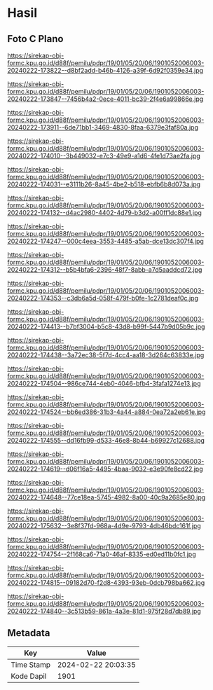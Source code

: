# Hasil

## Foto C Plano

https://sirekap-obj-formc.kpu.go.id/d88f/pemilu/pdpr/19/01/05/20/06/1901052006003-20240222-173822--d8bf2add-b46b-4126-a39f-6d92f0359e34.jpg

https://sirekap-obj-formc.kpu.go.id/d88f/pemilu/pdpr/19/01/05/20/06/1901052006003-20240222-173847--7456b4a2-0ece-4011-bc39-2f4e6a99866e.jpg

https://sirekap-obj-formc.kpu.go.id/d88f/pemilu/pdpr/19/01/05/20/06/1901052006003-20240222-173911--6de71bb1-3469-4830-8faa-6379e3faf80a.jpg

https://sirekap-obj-formc.kpu.go.id/d88f/pemilu/pdpr/19/01/05/20/06/1901052006003-20240222-174010--3b449032-e7c3-49e9-a1d6-4fe1d73ae2fa.jpg

https://sirekap-obj-formc.kpu.go.id/d88f/pemilu/pdpr/19/01/05/20/06/1901052006003-20240222-174031--e3111b26-8a45-4be2-b518-ebfb6b8d073a.jpg

https://sirekap-obj-formc.kpu.go.id/d88f/pemilu/pdpr/19/01/05/20/06/1901052006003-20240222-174132--d4ac2980-4402-4d79-b3d2-a00ff1dc88e1.jpg

https://sirekap-obj-formc.kpu.go.id/d88f/pemilu/pdpr/19/01/05/20/06/1901052006003-20240222-174247--000c4eea-3553-4485-a5ab-dce13dc307f4.jpg

https://sirekap-obj-formc.kpu.go.id/d88f/pemilu/pdpr/19/01/05/20/06/1901052006003-20240222-174312--b5b4bfa6-2396-48f7-8abb-a7d5aaddcd72.jpg

https://sirekap-obj-formc.kpu.go.id/d88f/pemilu/pdpr/19/01/05/20/06/1901052006003-20240222-174353--c3db6a5d-058f-479f-b0fe-1c2781deaf0c.jpg

https://sirekap-obj-formc.kpu.go.id/d88f/pemilu/pdpr/19/01/05/20/06/1901052006003-20240222-174413--b7bf3004-b5c8-43d8-b99f-5447b9d05b9c.jpg

https://sirekap-obj-formc.kpu.go.id/d88f/pemilu/pdpr/19/01/05/20/06/1901052006003-20240222-174438--3a72ec38-5f7d-4cc4-aa18-3d264c63833e.jpg

https://sirekap-obj-formc.kpu.go.id/d88f/pemilu/pdpr/19/01/05/20/06/1901052006003-20240222-174504--986ce744-4eb0-4046-bfb4-3fafa1274e13.jpg

https://sirekap-obj-formc.kpu.go.id/d88f/pemilu/pdpr/19/01/05/20/06/1901052006003-20240222-174524--bb6ed386-31b3-4a44-a884-0ea72a2eb61e.jpg

https://sirekap-obj-formc.kpu.go.id/d88f/pemilu/pdpr/19/01/05/20/06/1901052006003-20240222-174555--dd16fb99-d533-46e8-8b44-b69927c12688.jpg

https://sirekap-obj-formc.kpu.go.id/d88f/pemilu/pdpr/19/01/05/20/06/1901052006003-20240222-174619--d06f16a5-4495-4baa-9032-e3e90fe8cd22.jpg

https://sirekap-obj-formc.kpu.go.id/d88f/pemilu/pdpr/19/01/05/20/06/1901052006003-20240222-174648--77ce18ea-5745-4982-8a00-40c9a2685e80.jpg

https://sirekap-obj-formc.kpu.go.id/d88f/pemilu/pdpr/19/01/05/20/06/1901052006003-20240222-175632--3e8f37fd-968a-4d9e-9793-4db46bdc161f.jpg

https://sirekap-obj-formc.kpu.go.id/d88f/pemilu/pdpr/19/01/05/20/06/1901052006003-20240222-174754--2f168ca6-71a0-46af-8335-ed0ed11b0fc1.jpg

https://sirekap-obj-formc.kpu.go.id/d88f/pemilu/pdpr/19/01/05/20/06/1901052006003-20240222-174815--09182d70-f2d8-4393-93eb-0dcb798ba662.jpg

https://sirekap-obj-formc.kpu.go.id/d88f/pemilu/pdpr/19/01/05/20/06/1901052006003-20240222-174840--3c513b59-861a-4a3e-81d1-975f28d7db89.jpg


## Metadata

| Key        | Value               |
| ---------- | ------------------- |
| Time Stamp | 2024-02-22 20:03:35 |
| Kode Dapil | 1901                |



